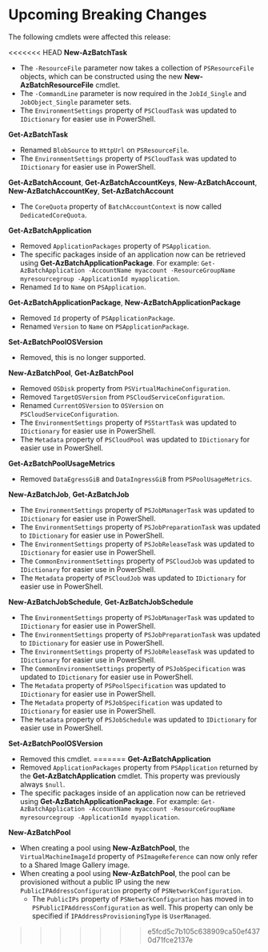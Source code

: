 <!--
    Please leave this section at the top of the breaking change documentation.

    New breaking changes should go under the section titled "Upcoming Breaking Changes", and should adhere to the following format:

    # Upcoming Breaking Changes

    ## Release X.0.0 - January 2017

    The following cmdlets were affected this release:

    **Cmdlet 1**
    - Description of what has changed

    ```powershell
    # Old
    # Sample of how the cmdlet was previously called

    # New
    # Sample of how the cmdlet should now be called
    ```

    Note: the above section follows the template found in the link below: 

    https://github.com/Azure/azure-powershell/blob/dev/documentation/breaking-changes/breaking-change-template.md
-->

# Upcoming Breaking Changes

The following cmdlets were affected this release:

<<<<<<< HEAD
**New-AzBatchTask**
 - The `-ResourceFile` parameter now takes a collection of `PSResourceFile` objects, which can be constructed using the new **New-AzBatchResourceFile** cmdlet.
 - The `-CommandLine` parameter is now required in the `JobId_Single` and `JobObject_Single` parameter sets.
 - The `EnvironmentSettings` property of `PSCloudTask` was updated to `IDictionary` for easier use in PowerShell.

**Get-AzBatchTask**
 - Renamed `BlobSource` to `HttpUrl` on `PSResourceFile`.
 - The `EnvironmentSettings` property of `PSCloudTask` was updated to `IDictionary` for easier use in PowerShell.

**Get-AzBatchAccount**, **Get-AzBatchAccountKeys**, **New-AzBatchAccount**, **New-AzBatchAccountKey**, **Set-AzBatchAccount**
 - The `CoreQuota` property of `BatchAccountContext` is now called `DedicatedCoreQuota`.

**Get-AzBatchApplication**
 - Removed `ApplicationPackages` property of `PSApplication`.
 - The specific packages inside of an application now can be retrieved using **Get-AzBatchApplicationPackage**. For example: `Get-AzBatchApplication -AccountName myaccount -ResourceGroupName myresourcegroup -ApplicationId myapplication`.
 - Renamed `Id` to `Name` on `PSApplication`.

**Get-AzBatchApplicationPackage**, **New-AzBatchApplicationPackage**
 - Removed `Id` property of `PSApplicationPackage`.
 - Renamed `Version` to `Name` on `PSApplicationPackage`.

**Set-AzBatchPoolOSVersion**
 - Removed, this is no longer supported.

**New-AzBatchPool**, **Get-AzBatchPool**
 - Removed `OSDisk` property from `PSVirtualMachineConfiguration`.
 - Removed `TargetOSVersion` from `PSCloudServiceConfiguration`.
 - Renamed `CurrentOSVersion` to `OSVersion` on `PSCloudServiceConfiguration`.
 - The `EnvironmentSettings` property of `PSStartTask` was updated to `IDictionary` for easier use in PowerShell.
 - The `Metadata` property of `PSCloudPool` was updated to `IDictionary` for easier use in PowerShell.

**Get-AzBatchPoolUsageMetrics**
* Removed `DataEgressGiB` and `DataIngressGiB` from `PSPoolUsageMetrics`.

**New-AzBatchJob**, **Get-AzBatchJob**
 - The `EnvironmentSettings` property of `PSJobManagerTask` was updated to `IDictionary` for easier use in PowerShell.
 - The `EnvironmentSettings` property of `PSJobPreparationTask` was updated to `IDictionary` for easier use in PowerShell.
 - The `EnvironmentSettings` property of `PSJobReleaseTask` was updated to `IDictionary` for easier use in PowerShell.
 - The `CommonEnvironmentSettings` property of `PSCloudJob` was updated to `IDictionary` for easier use in PowerShell.
 - The `Metadata` property of `PSCloudJob` was updated to `IDictionary` for easier use in PowerShell.

 **New-AzBatchJobSchedule**, **Get-AzBatchJobSchedule** 
 - The `EnvironmentSettings` property of `PSJobManagerTask` was updated to `IDictionary` for easier use in PowerShell.
 - The `EnvironmentSettings` property of `PSJobPreparationTask` was updated to `IDictionary` for easier use in PowerShell.
 - The `EnvironmentSettings` property of `PSJobReleaseTask` was updated to `IDictionary` for easier use in PowerShell.
 - The `CommonEnvironmentSettings` property of `PSJobSpecification` was updated to `IDictionary` for easier use in PowerShell.
 - The `Metadata` property of `PSPoolSpecification` was updated to `IDictionary` for easier use in PowerShell.
 - The `Metadata` property of `PSJobSpecification` was updated to `IDictionary` for easier use in PowerShell.
 - The `Metadata` property of `PSJobSchedule` was updated to `IDictionary` for easier use in PowerShell.

**Set-AzBatchPoolOSVersion**
 - Removed this cmdlet.
=======
**Get-AzBatchApplication**
 - Removed `ApplicationPackages` property from `PSApplication` returned by the **Get-AzBatchApplication** cmdlet. This property was previously always `$null`.
 - The specific packages inside of an application now can be retrieved using **Get-AzBatchApplicationPackage**. For example: `Get-AzBatchApplication -AccountName myaccount -ResourceGroupName myresourcegroup -ApplicationId myapplication`.

**New-AzBatchPool**
- When creating a pool using **New-AzBatchPool**, the `VirtualMachineImageId` property of `PSImageReference` can now only refer to a Shared Image Gallery image.
- When creating a pool using **New-AzBatchPool**, the pool can be provisioned without a public IP using the new `PublicIPAddressConfiguration` property of `PSNetworkConfiguration`.
  - The `PublicIPs` property of `PSNetworkConfiguration` has moved in to `PSPublicIPAddressConfiguration` as well. This property can only be specified if `IPAddressProvisioningType` is `UserManaged`.
>>>>>>> e5fcd5c7b105c638909ca50ef4370d71fce2137e
